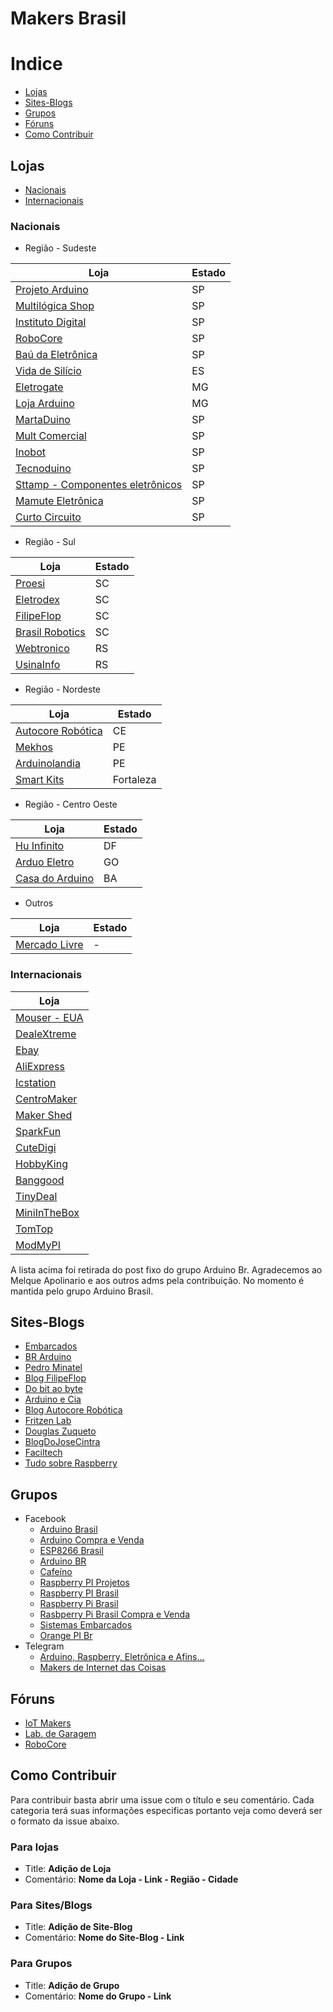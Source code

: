 # Makers Brasil

# Indice
 * [Lojas](#lojas)
 * [Sites-Blogs](#sites-blogs)
 * [Grupos](#grupos)
 * [Fóruns](#fóruns)
 * [Como Contribuir](#como-contribuir)
 
## Lojas
* [Nacionais](#nacionais)
* [Internacionais](#internacionais)

### Nacionais

* Região - Sudeste

| Loja | Estado |
|---|---|
| [Projeto Arduino](http://www.projetoarduino.com.br/) | SP |
| [Multilógica Shop](https://multilogica-shop.com/) | SP |
| [Instituto Digital](http://www.institutodigital.com.br/) | SP |
| [RoboCore](https://www.robocore.net/) | SP |
| [Baú da Eletrônica](http://www.baudaeletronica.com.br/) | SP |
| [Vida de Silício](http://www.vidadesilicio.com.br/) | ES |
| [Eletrogate](http://www.eletrogate.com/) | MG |
| [Loja Arduino](http://www.lojaarduino.com.br/) | MG |
| [MartaDuino](http://www.martaduino.com.br/) | SP |
| [Mult Comercial](http://loja.multcomercial.com.br/) | SP |
| [Inobot](http://www.inobot.com.br/) | SP |
| [Tecnoduino](http://www.tecnoduino.com/) | SP |
| [Sttamp - Componentes eletrônicos](http://www.sttamp.com/loja/) | SP |
| [Mamute Eletrônica](http://www.mamuteeletronica.com.br/home) | SP |
| [Curto Circuito](https://www.curtocircuito.com.br/) | SP |

* Região - Sul

| Loja | Estado |
|---|---|
| [Proesi](http://proesi.com.br/) | SC |
| [Eletrodex](http://www.eletrodex.com.br/) | SC |
| [FilipeFlop](http://www.filipeflop.com/) | SC |
| [Brasil Robotics](https://lojabrasilrobotics.blogspot.com.br/) | SC |
| [Webtronico](http://www.webtronico.com/) | RS |
| [UsinaInfo](http://www.usinainfo.com.br/) | RS |

* Região - Nordeste

| Loja | Estado |
|---|---|
| [Autocore Robótica](http://www.autocorerobotica.com.br/) | CE |
| [Mekhos](http://mekhos.com.br/mekhos/checkout/loja/) | PE |
| [Arduinolandia](http://www.arduinolandia.com.br/) | PE |
| [Smart Kits](http://www.smartkits.com.br/) | Fortaleza |

* Região - Centro Oeste

| Loja | Estado |
|---|---|
| [Hu Infinito](http://www.huinfinito.com.br/) | DF |
| [Arduo Eletro](https://www.arduoeletro.com/) | GO |
| [Casa do Arduino](http://www.casadoarduino.com/) | BA |


* Outros

| Loja | Estado |
|---|---|
| [Mercado Livre](http://www.mercadolivre.com.br/) | - |


### Internacionais

| Loja |
|---|
| [Mouser - EUA](https://br.mouser.com/) |
| [DealeXtreme](http://www.dx.com) |
| [Ebay](http://www.ebay.com/) |
| [AliExpress](https://pt.aliexpress.com/br_home.htm) |
| [Icstation](http://www.icstation.com/) |
| [CentroMaker](http://centromaker.com/) |
| [Maker Shed](http://www.makershed.com/) |
| [SparkFun](https://www.sparkfun.com/) |
| [CuteDigi](http://store.cutedigi.com/) |
| [HobbyKing](https://hobbyking.com/en_us) |
| [Banggood](http://www.banggood.com/) |
| [TinyDeal](http://www.tinydeal.com/) |
| [MiniInTheBox](http://www.miniinthebox.com/pt/) |
| [TomTop](http://www.tomtop.com/) |
| [ModMyPI](https://modmypi.com/) |

A lista acima foi retirada do post fixo do grupo Arduino Br. Agradecemos ao Melque Apolinario e aos outros adms pela contribuição. No momento é mantida pelo grupo Arduino Brasil.

## Sites-Blogs

* [Embarcados](https://www.embarcados.com.br/)
* [BR Arduino](http://br-arduino.org/)
* [Pedro Minatel](http://pedrominatel.com.br/pt/)
* [Blog FilipeFlop](http://blog.filipeflop.com/)
* [Do bit ao byte](http://dobitaobyte.com.br/)
* [Arduino e Cia](http://www.arduinoecia.com.br/)
* [Blog Autocore Robótica](http://autocorerobotica.blog.br/)
* [Fritzen Lab](http://fritzenlab.com.br/)
* [Douglas Zuqueto](https://douglaszuqueto.com)
* [BlogDoJoseCintra](http://josecintra.com/blog/)
* [Faciltech](http://www.faciltech.info)
* [Tudo sobre Raspberry](http://tudosobreraspberry.info/)


## Grupos

* Facebook
  * [Arduino Brasil](https://www.facebook.com/groups/arduino.br/)
  * [Arduino Compra e Venda](https://www.facebook.com/groups/arduinovendas/)
  * [ESP8266 Brasil](https://www.facebook.com/groups/559527864188940)
  * [Arduino BR](https://www.facebook.com/groups/microcontroladorarduinobr)
  * [Cafeíno](https://www.facebook.com/groups/438462179629690/)
  * [Raspberry PI Projetos](https://www.facebook.com/groups/raspberrypiprojetos/)
  * [Raspberry PI Brasil](https://www.facebook.com/groups/raspberrypibra/)
  * [Raspberry Pi Brasil](https://www.facebook.com/groups/231121887079558/)
  * [Rasbperry Pi Brasil Compra e Venda](https://www.facebook.com/groups/766241926830726/)
  * [Sistemas Embarcados](https://www.facebook.com/groups/sistemasembarcados)
  * [Orange PI Br](https://www.facebook.com/groups/454053471471708)
* Telegram
  * [Arduino, Raspberry, Eletrônica e Afins...](https://telegram.me/arduinobr)
  * [Makers de Internet das Coisas](https://telegram.me/joinchat/A2gMUQLKZ1MnyZOhpX2-yA)
  
## Fóruns

* [IoT Makers](http://forum.iotmakers.com.br/)
* [Lab. de Garagem](http://labdegaragem.com/forum)
* [RoboCore](https://www.robocore.net/modules.php?name=Forums)

## Como Contribuir

Para contribuir basta abrir uma issue com o título e seu comentário. Cada categoria terá suas informações especificas portanto veja como deverá ser o formato da issue abaixo.

### Para lojas
* Title: **Adição de Loja**
* Comentário: **Nome da Loja - Link - Região - Cidade**

### Para Sites/Blogs
* Title: **Adição de Site-Blog**
* Comentário: **Nome do Site-Blog - Link**

### Para Grupos
* Title: **Adição de Grupo**
* Comentário: **Nome do Grupo - Link**
